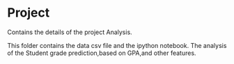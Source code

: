 # Project
Contains the details of the project Analysis.

This folder contains the data csv file and the ipython notebook.
The analysis of the Student grade prediction,based on GPA,and other features.
